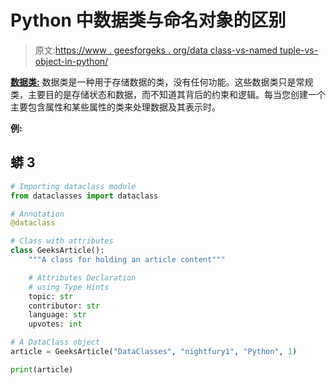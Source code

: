 # Python 中数据类与命名对象的区别

> 原文:[https://www . geesforgeks . org/data class-vs-named tuple-vs-object-in-python/](https://www.geeksforgeeks.org/difference-between-dataclass-vs-namedtuple-vs-object-in-python/)

[**数据类:**](https://www.geeksforgeeks.org/data-classes-in-python-an-introduction/) 数据类是一种用于存储数据的类，没有任何功能。这些数据类只是常规类，主要目的是存储状态和数据，而不知道其背后的约束和逻辑。每当您创建一个主要包含属性和某些属性的类来处理数据及其表示时。

**例:**

## 蟒 3

```py
# Importing dataclass module 
from dataclasses import dataclass 

# Annotation
@dataclass

# Class with attributes
class GeeksArticle(): 
    """A class for holding an article content"""

    # Attributes Declaration 
    # using Type Hints 
    topic: str
    contributor: str
    language: str
    upvotes: int

# A DataClass object 
article = GeeksArticle("DataClasses", "nightfury1", "Python", 1)

print(article)
```